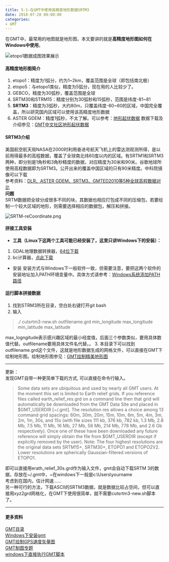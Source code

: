```yaml
---
title: 5-1-在GMT中使用高精度地形数据SRTM3
date: 2018-07-28 00:00:00
categories:
- GMT
---
```

在GMT中，最常用的地图就是地形图，本文要讲的就是**高精度地形图如何在Windows中使用**。

![etopo1数据成图效果展示](https://upload-images.jianshu.io/upload_images/7955445-61b50b8596eab835.png?imageMogr2/auto-orient/strip%7CimageView2/2/w/440)
  
#### 高精度地形图简介
1.  etopo1：精度为1弧分，约为1~2km，覆盖范围是全球（即包括南北极）
2. etopo5：与etopo1类似，精度为5弧分，现在用的人比较少了。
3. GEBCO，精度为30弧秒，覆盖范围是全球
4. SRTM30和STRM15：精度分别为30弧秒和15弧秒，范围是纬度-81~81
5. **SRTM3**：精度为3弧秒，大约80m，只覆盖纬度-60~60的区域，中国完全覆盖，所以研究国内区域可以使用该高精度地形数据
6. ASTER GDEM：精度1弧秒，不太了解。可以参考：[地形起伏数据](https://www.cnblogs.com/mazhenyu/p/4218923.html)
数据下载及介绍参见：[GMT中文社区地形起伏数据](https://gmt-china.org/datas/)
#### SRTM3介绍
美国航空航天局NASA在2000时利用奋进号航天飞机上的雷达测观测所得，是以前用得最多的高程数据，覆盖了全球南北纬60度以内的区域。有SRTM1和SRTM3两种，即分别是1角秒和3角秒精度的数据，对应精度为30米和90米。谷歌地球所使用高程数据即为SRTM3。公开出来的覆盖中国区域的只有90米精度。中科院镜像可以下载  
参考资料：[DLR、ASTER GDEM、SRTM3、GMTED2010等5种全球高程数据对比](http://blog.sina.com.cn/s/blog_720f853f01014hub.html)  
**问题**  
SRTM数据把全球分成很多不同的块，其数据也相应打包成不同的压缩包，若要绘制一个较大区域的地形，则需要选择相应的数据包，解压和拼接。

![SRTM-reCoordinate.png](https://upload-images.jianshu.io/upload_images/7955445-af8abdb75386883e.png?imageMogr2/auto-orient/strip%7CimageView2/2/w/440)

#### 拼接工具安装
- **工具（Linux下这两个工具可能已经安装了，这里只讲Windows下的安装）：**  
1. GDAL地理数据转换器，[64位下载](http://download.osgeo.org/osgeo4w/osgeo4w-setup-x86_64.exe)
2. bc计算器，[点此下载](https://phoenixnap.dl.sourceforge.net/project/gnuwin32/bc/1.06-2/bc-1.06-2.exe)
- 安装
安装方式与Windows下一般软件一致，但需要注意，要把这两个软件的安装地址加入PATH环境变量中。具体方式请参考：[Windows系统添加PATH路径](https://blog.csdn.net/Mr_Cat123/article/details/78698220)
#### 运行脚本拼接数据
1. 找到STRM3所在目录，空白处右键打开git bash
2. 输入
>./ cutsrtm3-new.sh  outfilename.grd min_longitude max_longitude min_latitude max_latitude    

max_logngitude表示感兴趣区域的最小经度值，后面三个参数类似，要用具体数值代替。outfilename要用具体文件名代替。。
3. 本目录下可以找到outfilename.grd这个文件，这就是地形数据生成的网格文件，可以直接在GMT下绘制地形图。绘制地形图参见：[GMT绘制精美地形图](https://www.jianshu.com/p/97b2a202baa8)

---
更新：  
发现GMT自带一种更简单下载的方式, 可以直接在命令行输入。    

> Some data sets are ubiquitous and used by nearly all GMT users. At the moment this set is limited to Earth relief grids. If you reference files called earth_relief_res.grd on a command line then that grid will automatically be downloaded from the GMT Data Site and placed in $GMT_USERDIR [~/.gmt]. The resolution res allows a choice among 13 command grid spacings: 60m, 30m, 20m, 15m, 10m, 6m, 5m, 4m, 3m, 2m, 1m, 30s, and 15s (with file sizes 111 kb, 376 kb, 782 kb, 1.3 Mb, 2.8 Mb, 7.5 Mb, 11 Mb, 16 Mb, 27 Mb, 58 Mb, 214 Mb, 778 Mb, and 2.6 Gb respectively). Once one of these have been downloaded any future reference will simply obtain the file from $GMT_USERDIR (except if explicitly removed by the user). Note: The four highest resolutions are the original data sets SRTM15+, SRTM30+, ETOPO1 and ETOPO2V2. Lower resolutions are spherically Gaussian-filtered versions of ETOPO1.

即可以直接用erath_relief_30s.grd作为输入文件，gmt会自动下载SRTM 3的数据，存放在\~/.gmt中，\~在windows下一般是c:\Users\yourname  
考虑到在国内，估计网速……  
另一种可行的方法，下载ASCII的SRTM3数据，就是数据比较占空间，但可以直接用xyz2grd网格化，在GMT下使用很简单，就不需要cutsrtm3-new.sh脚本了。

---
#### 更多资料  
[GMT目录](https://www.jianshu.com/p/321f67983c42)  
[Windows下安装gmt](https://www.jianshu.com/p/3f1e2d62d73a)   
[GMT绘制GPS速度矢量图](https://www.jianshu.com/p/94792ab8ec97)  
[GMT制图专题](https://www.jianshu.com/c/1cc3a57914f9)  
[windows下直接执行GMT脚本](https://www.jianshu.com/p/d8c3dedf8b8f)
